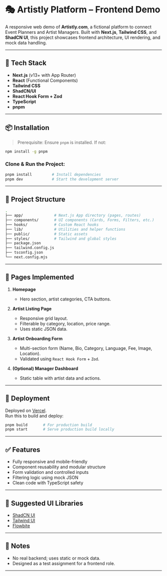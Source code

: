 
# 🎭 Artistly Platform – Frontend Demo

A responsive web demo of **Artistly.com**, a fictional platform to connect Event Planners and Artist Managers. Built with **Next.js**, **Tailwind CSS**, and **ShadCN UI**, this project showcases frontend architecture, UI rendering, and mock data handling.

---

## 🚀 Tech Stack

- **Next.js** (v13+ with App Router)
- **React** (Functional Components)
- **Tailwind CSS**
- **ShadCN/UI**
- **React Hook Form + Zod**
- **TypeScript**
- **pnpm**

---

## 📦 Installation

> Prerequisite: Ensure `pnpm` is installed. If not:
```bash
npm install -g pnpm
```

### Clone & Run the Project:

```bash
pnpm install         # Install dependencies
pnpm dev             # Start the development server
```

---

## 🧩 Project Structure

```bash
.
├── app/              # Next.js App directory (pages, routes)
├── components/       # UI components (Cards, Forms, Filters, etc.)
├── hooks/            # Custom React hooks
├── lib/              # Utilities and helper functions
├── public/           # Static assets
├── styles/           # Tailwind and global styles
├── package.json
├── tailwind.config.js
├── tsconfig.json
└── next.config.mjs
```

---

## 📄 Pages Implemented

1. **Homepage**
   - Hero section, artist categories, CTA buttons.

2. **Artist Listing Page**
   - Responsive grid layout.
   - Filterable by category, location, price range.
   - Uses static JSON data.

3. **Artist Onboarding Form**
   - Multi-section form (Name, Bio, Category, Language, Fee, Image, Location).
   - Validated using `React Hook Form` + `Zod`.

4. **(Optional) Manager Dashboard**
   - Static table with artist data and actions.

---

## 📂 Deployment

Deployed on [Vercel](https://artisty-five.vercel.app/).  
Run this to build and deploy:

```bash
pnpm build       # For production build
pnpm start       # Serve production build locally
```

---

## ✅ Features

- Fully responsive and mobile-friendly
- Component reusability and modular structure
- Form validation and controlled inputs
- Filtering logic using mock JSON
- Clean code with TypeScript safety

---

## 🔗 Suggested UI Libraries

- [ShadCN UI](https://ui.shadcn.com/)
- [Tailwind UI](https://tailwindui.com)
- [Flowbite](https://flowbite.com)

---

## 📌 Notes

- No real backend; uses static or mock data.
- Designed as a test assignment for a frontend role.

---


